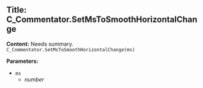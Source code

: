 ## Title: C_Commentator.SetMsToSmoothHorizontalChange

**Content:**
Needs summary.
`C_Commentator.SetMsToSmoothHorizontalChange(ms)`

**Parameters:**
- `ms`
  - *number*
